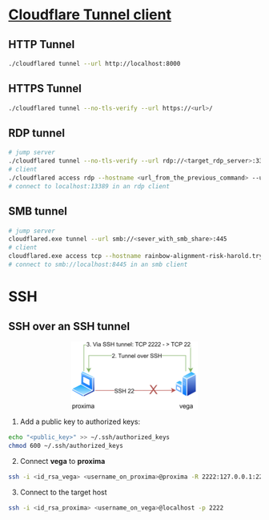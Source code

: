 # [Cloudflare Tunnel client](https://developers.cloudflare.com/cloudflare-one/connections/connect-apps/use_cases/)
## HTTP Tunnel
```sh
./cloudflared tunnel --url http://localhost:8000
```

## HTTPS Tunnel
```sh
./cloudflared tunnel --no-tls-verify --url https://<url>/
```

## RDP tunnel
```sh
# jump server
./cloudflared tunnel --no-tls-verify --url rdp://<target_rdp_server>:3389
# client
./cloudflared access rdp --hostname <url_from_the_previous_command> --url rdp://localhost:13389
# connect to localhost:13389 in an rdp client
```

## SMB tunnel
```sh
# jump server
cloudflared.exe tunnel --url smb://<sever_with_smb_share>:445
# client
cloudflared.exe access tcp --hostname rainbow-alignment-risk-harold.trycloudflare.com --url localhost:8445
# connect to smb://localhost:8445 in an smb client
```

# SSH
## SSH over an SSH tunnel
<p align="center">
  <img align="center" src="/Tactics/CommandAndControl/assets/ssh_over_ssh_tunnel.png" width="50%">
</p>

  1. Add a public key to authorized keys:
```sh
echo "<public_key>" >> ~/.ssh/authorized_keys
chmod 600 ~/.ssh/authorized_keys
```
  2. Connect **vega** to **proxima**
```sh
ssh -i <id_rsa_vega> <username_on_proxima>@proxima -R 2222:127.0.0.1:22 # Listen on port TCP 2222 on proxima/localhost
```
  3. Connect to the target host
```sh
ssh -i <id_rsa_proxima> <username_on_vega>@localhost -p 2222
```
